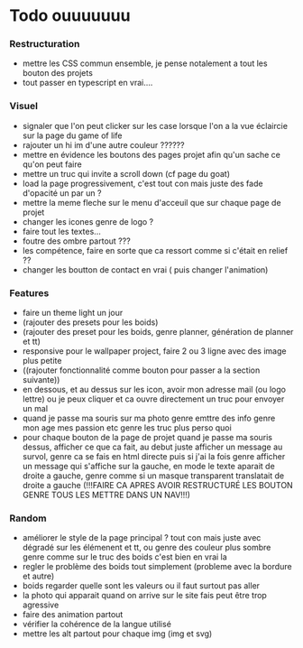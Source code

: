 # Todo ouuuuuuu

### Restructuration

- mettre les CSS commun ensemble, je pense notalement a tout les bouton des projets
- tout passer en typescript en vrai....

### Visuel

- signaler que l'on peut clicker sur les case lorsque l'on a la vue éclaircie sur la page du game of life
- rajouter un hi im d'une autre couleur ??????
- mettre en évidence les boutons des pages projet afin qu'un sache ce qu'on peut faire
- mettre un truc qui invite a scroll down (cf page du goat)
- load la page progressivement, c'est tout con mais juste des fade d'opacité un par un ?
- mettre la meme fleche sur le menu d'acceuil que sur chaque page de projet
- changer les icones genre de logo ?
- faire tout les textes...
- foutre des ombre partout ???
- les compétence, faire en sorte que ca ressort comme si c'était en relief ??
- changer les boutton de contact en vrai ( puis changer l'animation)

### Features

- faire un theme light un jour 
- (rajouter des presets pour les boids)
- (rajouter des preset pour les boids, genre planner, génération de planner et tt)
- responsive pour le wallpaper project, faire 2 ou 3 ligne avec des image plus petite
- ((rajouter fonctionnalité comme bouton pour passer a la section suivante))
- en dessous, et au dessus sur les icon, avoir mon adresse mail (ou logo lettre) ou je peux cliquer et ca ouvre directement un truc pour envoyer un mal
- quand je passe ma souris sur ma photo genre emttre des info genre mon age mes passion etc genre les truc plus perso quoi
- pour chaque bouton de la page de projet quand je passe ma souris dessus, afficher ce que ca fait, au debut juste afficher un message au survol, genre ca se fais en html directe puis si j'ai la fois genre afficher un message qui s'affiche sur la gauche, en mode le texte aparait de droite a gauche, genre comme si un masque transparent translatait de droite a gauche (!!!FAIRE CA APRES AVOIR RESTRUCTURÉ LES BOUTON GENRE TOUS LES METTRE DANS UN NAV!!!)

### Random

- améliorer le style de la page principal ? tout con mais juste avec dégradé sur les élémenent et tt, ou genre des couleur plus sombre genre comme sur le truc des boids c'est bien en vrai la 
- regler le problème des boids tout simplement (probleme avec la bordure et autre)
- boids regarder quelle sont les valeurs ou il faut surtout pas aller
- la photo qui apparait quand on arrive sur le site fais peut être trop agressive
- faire des animation partout
- vérifier la cohérence de la langue utilisé
- mettre les alt partout pour chaque img (img et svg)


